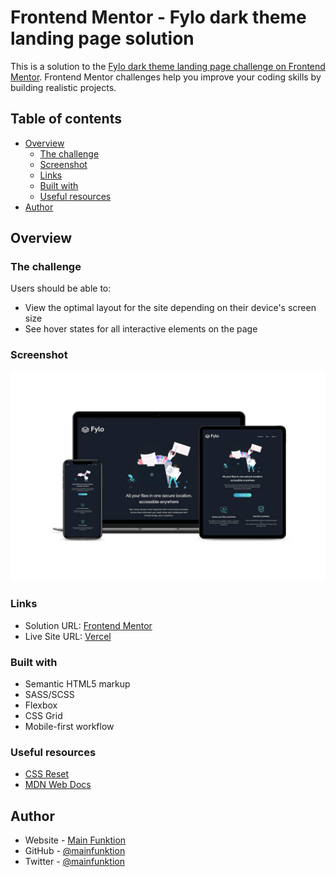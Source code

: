 # Frontend Mentor - Fylo dark theme landing page solution

This is a solution to the [Fylo dark theme landing page challenge on Frontend Mentor](https://www.frontendmentor.io/challenges/fylo-dark-theme-landing-page-5ca5f2d21e82137ec91a50fd). Frontend Mentor challenges help you improve your coding skills by building realistic projects.

## Table of contents

- [Overview](#overview)
  - [The challenge](#the-challenge)
  - [Screenshot](#screenshot)
  - [Links](#links)
  - [Built with](#built-with)
  - [Useful resources](#useful-resources)
- [Author](#author)

## Overview

### The challenge

Users should be able to:

- View the optimal layout for the site depending on their device's screen size
- See hover states for all interactive elements on the page

### Screenshot

![Screenshot](./images/preview.jpg)

### Links

- Solution URL: [Frontend Mentor](https://www.frontendmentor.io/challenges/fylo-dark-theme-landing-page-5ca5f2d21e82137ec91a50fd/hub/frontend-mentor-fylo-dark-theme-landing-page-ojaeoi9tw)
- Live Site URL: [Vercel](https://fylo-dark-theme-landing-page-smoky.vercel.app/)

### Built with

- Semantic HTML5 markup
- SASS/SCSS
- Flexbox
- CSS Grid
- Mobile-first workflow

### Useful resources

- [CSS Reset](https://meyerweb.com/eric/tools/css/reset/)
- [MDN Web Docs](https://developer.mozilla.org/en-US/docs/Web/CSS)

## Author

- Website - [Main Funktion](https://www.mainfunktion.me)
- GitHub - [@mainfunktion](https://www.github.com/mainfunktion)
- Twitter - [@mainfunktion](https://www.twitter.com/mainfunktion)
